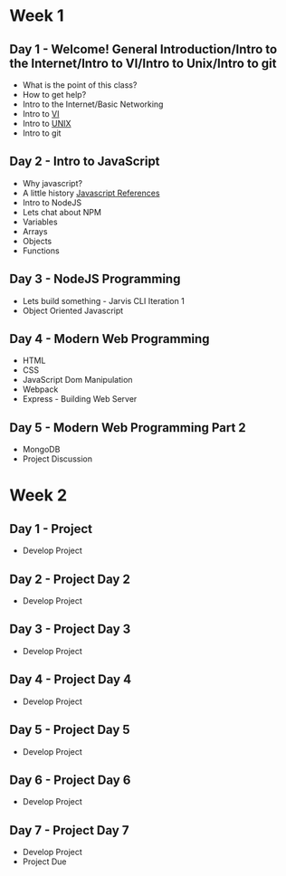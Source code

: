 # Week 1

## Day 1 - Welcome! General Introduction/Intro to the Internet/Intro to VI/Intro to Unix/Intro to git 
  - What is the point of this class?
  - How to get help?
  - Intro to the Internet/Basic Networking
  - Intro to [VI](.references/VI.md)
  - Intro to [UNIX](.references/UNIX.md)
  - Intro to git

## Day 2 - Intro to JavaScript 
  - Why javascript?
  - A little history [Javascript References](./references/JAVASCRIPT.md)
  - Intro to NodeJS
  - Lets chat about NPM
  - Variables
  - Arrays
  - Objects
  - Functions
 
## Day 3 - NodeJS Programming 
  - Lets build something - Jarvis CLI Iteration 1
  - Object Oriented Javascript

## Day 4 - Modern Web Programming
  - HTML
  - CSS
  - JavaScript Dom Manipulation
  - Webpack
  - Express - Building Web Server

## Day 5 - Modern Web Programming Part 2
  - MongoDB
  - Project Discussion

# Week 2

## Day 1 - Project
  - Develop Project

## Day 2 - Project Day 2
  - Develop Project 
 
## Day 3 - Project Day 3
  - Develop Project
 
## Day 4 - Project Day 4
  - Develop Project
 
## Day 5 - Project Day 5
  - Develop Project

## Day 6 - Project Day 6
  - Develop Project

## Day 7 - Project Day 7
  - Develop Project
  - Project Due
